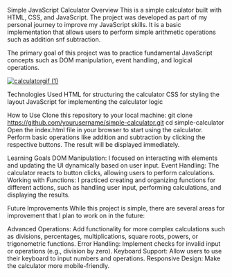 Simple JavaScript Calculator
Overview
This is a simple calculator built with HTML, CSS, and JavaScript. The project was developed as part of my personal journey to improve my JavaScript skills. It is a basic implementation that allows users to perform simple arithmetic operations such as addition snf subtraction.

The primary goal of this project was to practice fundamental JavaScript concepts such as DOM manipulation, event handling, and logical operations.

<a href="https://gifyu.com/image/SJoJj"><img src="https://s7.gifyu.com/images/SJoJj.gif" alt="calculatorgif (1)" border="0" /></a>

Technologies Used
HTML for structuring the calculator
CSS for styling the layout
JavaScript for implementing the calculator logic

How to Use
Clone this repository to your local machine:
git clone https://github.com/yourusername/simple-calculator.git
cd simple-calculator
Open the index.html file in your browser to start using the calculator.
Perform basic operations like addition and subtraction by clicking the respective buttons. The result will be displayed immediately.

Learning Goals
DOM Manipulation: I focused on interacting with elements and updating the UI dynamically based on user input.
Event Handling: The calculator reacts to button clicks, allowing users to perform calculations.
Working with Functions: I practiced creating and organizing functions for different actions, such as handling user input, performing calculations, and displaying the results.

Future Improvements
While this project is simple, there are several areas for improvement that I plan to work on in the future:

Advanced Operations: Add functionality for more complex calculations such as divisions, percentages, multiplications, square roots, powers, or trigonometric functions.
Error Handling: Implement checks for invalid input or operations (e.g., division by zero).
Keyboard Support: Allow users to use their keyboard to input numbers and operations.
Responsive Design: Make the calculator more mobile-friendly.
